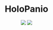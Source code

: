 
<h1 align=center>HoloPanio</h1>
<p align=center>
  <img src="https://img.shields.io/static/v1?style=for-the-badge&logo=gmail&label=Email&message=jackson@holopanio.com&color=tomato">
  <a href="https://google.com"><img src="https://img.shields.io/static/v1?style=for-the-badge&logo=discord&label=Discord&message=HoloPanio%230001&color=7289DA"></a>
</p>



<!--
**HoloPanio/HoloPanio** is a ✨ _special_ ✨ repository because its `README.md` (this file) appears on your GitHub profile.

Here are some ideas to get you started:

- 🔭 I’m currently working on ...
- 🌱 I’m currently learning ...
- 👯 I’m looking to collaborate on ...
- 🤔 I’m looking for help with ...
- 💬 Ask me about ...
- 📫 How to reach me: ...
- 😄 Pronouns: ...
- ⚡ Fun fact: ...
-->
